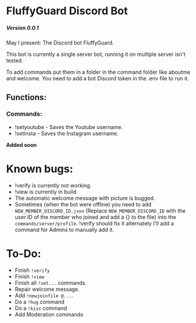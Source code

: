 # FluffyGuard Discord Bot
##### *Version 0.0.1*
May I present: The Discord bot FluffyGuard.

This bot is currently a single server bot, running it on multiple server isn't tested.

To add commands put them in a folder in the command folder like aboutme and welcome.
You need to add a bot Discord token in the .env file to run it.

## Functions:
### Commands:
- !setyoutube - Saves the Youtube username.
- !setinsta - Saves the Instagram username.

__Added soon__

# Known bugs:
- !verify is currently not working.
- !view is currently in build.
- The automatic welcome message with picture is bugged.
- Sometimes (when the bot were offline) you need to add `NEW_MEMBER_DISCORD_ID.json` (Replace `NEW_MEMBER_DISCORD_ID` with the user ID of the member who joined and add a {} to the file) into the `commands/server/profile`. !verify should fix it alternately I'll add a command for Admins to manually add it.


# To-Do:
- Finish `!verify`
- Finish `!view`
- Finish all `!set...` commands.
- Repair welcome message.
- Add `!newjoinfile @...`.
- Do a `!hug` command
- Do a `!kiss` command
- Add Moderation commands
